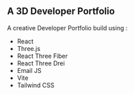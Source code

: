 ## A 3D Developer Portfolio

A creative Developer Portfolio build using : 
- React
- Three.js
- React Three Fiber
- React Three Drei
- Email JS
- Vite
- Tailwind CSS
